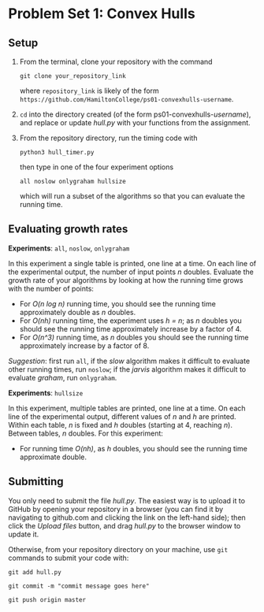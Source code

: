 # Problem Set 1: Convex Hulls

## Setup

1. From the terminal, clone your repository with the command

    `git clone your_repository_link`

    where `repository_link` is likely of the form ```https://github.com/HamiltonCollege/ps01-convexhulls-username```.

2. `cd` into the directory created (of the form ps01-convexhulls-*username*), and replace or update *hull.py* with your functions from the assignment.

3. From the repository directory, run the timing code with 

    `python3 hull_timer.py`

    then type in one of the four experiment options

    `all noslow onlygraham hullsize`

    which will run a subset of the algorithms so that you can evaluate the running time.

## Evaluating growth rates

**Experiments**: `all`, `noslow`, `onlygraham`

In this experiment a single table is printed, one line at a time. On each line of the experimental output, the number of input points *n* doubles. Evaluate the growth rate of your algorithms by looking at how the running time grows with the number of points:

- For *O(n log n)* running time, you should see the running time approximately double as *n* doubles.
- For *O(nh)* running time, the experiment uses *h = n*; as *n* doubles you should see the running time approximately increase by a factor of 4.
- For *O(n^3)* running time, as *n* doubles you should see the running time approximately increase by a factor of 8.

*Suggestion*: first run `all`, if the *slow* algorithm makes it difficult to evaluate other running times, run `noslow`; if the *jarvis* algorithm makes it difficult to evaluate *graham*, run `onlygraham`.

**Experiments**: `hullsize`

In this experiment, multiple tables are printed, one line at a time. On each line of the experimental output, different values of *n* and *h* are printed. Within each table, *n* is fixed and *h* doubles (starting at 4, reaching *n*). Between tables, *n* doubles. For this experiment:

- For running time *O(nh)*, as *h* doubles, you should see the running time approximate double.

## Submitting

You only need to submit the file *hull.py*. The easiest way is to upload it to GitHub by opening your repository in a browser (you can find it by navigating to github.com and clicking the link on the left-hand side); then click the *Upload files* button, and drag *hull.py* to the browser window to update it.

Otherwise, from your repository directory on your machine, use `git` commands to submit your code with: 

`git add hull.py`

`git commit -m "commit message goes here"`

`git push origin master`
